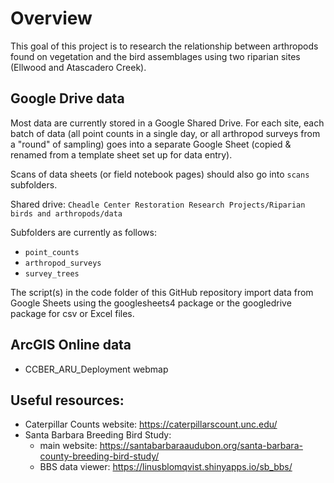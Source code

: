 # Overview

This goal of this project is to research the relationship between arthropods found on vegetation and the bird assemblages using two riparian sites (Ellwood and Atascadero Creek).

## Google Drive data
Most data are currently stored in a Google Shared Drive. For each site, each batch of data (all point counts in a single day, or all arthropod surveys from a "round" of sampling) goes into a separate Google Sheet (copied & renamed from a template sheet set up for data entry). 

Scans of data sheets (or field notebook pages) should also go into `scans` subfolders.

Shared drive: `Cheadle Center Restoration Research Projects/Riparian birds and arthropods/data` 

Subfolders are currently as follows:

- `point_counts` 
- `arthropod_surveys`
- `survey_trees`

The script(s) in the code folder of this GitHub repository import data from Google Sheets using the googlesheets4 package or the googledrive package for csv or Excel files. 

## ArcGIS Online data

- CCBER_ARU_Deployment webmap 


## Useful resources:
- Caterpillar Counts website: https://caterpillarscount.unc.edu/
- Santa Barbara Breeding Bird Study:
  - main website: https://santabarbaraaudubon.org/santa-barbara-county-breeding-bird-study/   
  - BBS data viewer: https://linusblomqvist.shinyapps.io/sb_bbs/
